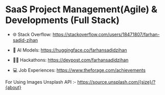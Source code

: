 # SaaS Project Management(Agile) & Developments (Full Stack)

- 🌐 Stack Overflow: https://stackoverflow.com/users/18471807/farhan-sadid-zihan
  
- 🤖 AI Models: https://huggingface.co/farhansadidzihan
  
- 👨‍💻 Hackathons: https://devpost.com/farhansadidzihan

- 💻 Job Experiences: https://www.theforage.com/achievements
  
For Using Images Unsplash API :- https://source.unsplash.com/{size}/?{about} 
